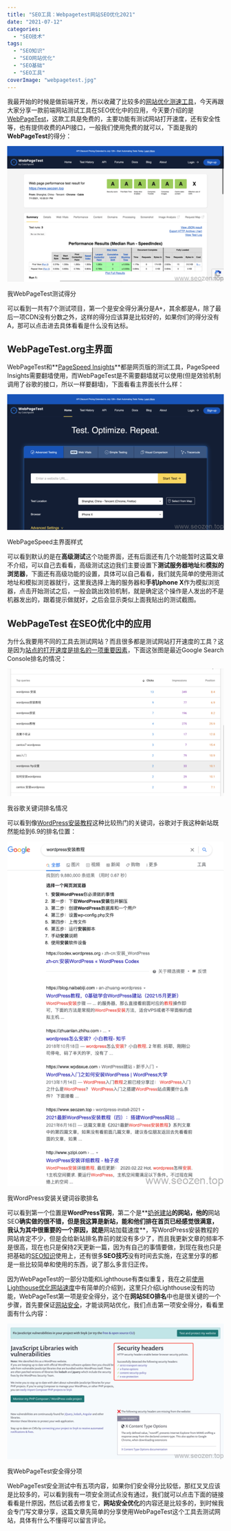 ```yaml
---
title: "SEO工具：Webpagetest网站SEO优化2021"
date: "2021-07-12"
categories: 
  - "SEO技术"
tags: 
  - "SEO知识"
  - "SEO网站优化"
  - "SEO基础"
  - "SEO工具"
coverImage: "webpagetest.jpg"
---
```


我最开始的时候是做前端开发，所以收藏了比较多的[网站优化测速工具](https://www.helloyu.top/seo/google-lighthouse-seo-tool.html)，今天再跟大家分享一款前端网站测试工具在SEO优化中的应用，今天要介绍的是[WebPageTest](https://www.webpagetest.org)，这款工具是免费的，主要功能有测试网站打开速度，还有安全性等，也有提供收费的API接口，一般我们使用免费的就可以，下面是我的**WebPageTest**的得分：

![webpagetest-seozen-result](images/webpagetest-seozen-result-1024x640.png)

我WebPageTest测试得分

可以看到一共有7个测试项目，第一个是安全得分满分是A+，其余都是A，除了最后一项CDN没有分数之外，这样的得分应该算是比较好的，如果你们的得分没有A，那可以点击进去具体看看是什么没有达标。

## WebPageTest.org主界面

WebPageTest和**[PageSpeed Insights](https://developers.google.com/speed/pagespeed/insights/)**都是网页版的测试工具，PageSpeed Insights需要翻墙使用，而WebPageTest是不需要翻墙就可以使用(但是效验机制调用了谷歌的接口，所以一样要翻墙)，下面看看主界面长什么样：

![WebPageSpeed-appearance](images/WebPageSpeed-appearance-1024x640.png)

WebPageSpeed主界面样式

可以看到默认的是在**高级测试**这个功能界面，还有后面还有几个功能暂时这篇文章不介绍，可以自己去看看，高级测试这边我们主要设置下**测试服务器地址**和**模拟的浏览器**，下面还有高级功能的设置，具体可以自己看看，我们就先简单的使用测试地址和模拟浏览器就行，这里我选择上海的服务器和**手机Iphone X**作为模拟浏览器，点击开始测试之后，一般会跳出效验机制，就是确定这个操作是人发出的不是机器发出的，跟着提示做就好，之后会显示类似上面我贴出的测试截图。

## WebPageTest 在SEO优化中的应用

为什么我要用不同的工具去测试网站？而且很多都是测试网站打开速度的工具？这是因为[站点的打开速度是排名的一项重要因素](https://developers.google.com/search/blog/2010/04/using-site-speed-in-web-search-ranking)，下面这张图是最近Google Search Console排名的情况：

![seozen-google-keywords-ranking](images/seozen-google-keywords-ranking-1024x601.png)

我谷歌关键词排名情况

可以看到像[WordPress安装教程](https://www.helloyu.top/seo/wordpress-apache-setup-2021.html)这种比较热门的关键词，谷歌对于我这种新站既然能给到6.9的排名位置：

![seozen-wordpress-install-keywords-ranking](images/seozen-wordpress-install-keywords-ranking-645x1024.png)

我WordPress安装关键词谷歌排名

可以看到第一个位置是**WordPress官网**，第二个是**[奶爸建站](https://blog.naibabiji.com)**的网站，他的**网站SEO**确实做的很不错，但是我这算是新站，能和他们排在首页已经感觉很满意，我认为其中很重要的一个原因，就是**网站加载速度**，写WordPress安装教程的网站肯定不少，但是会给新站排名靠前的就没有多少了，而且我更新文章的频率不是很高，现在也只是保持2天更新一篇，因为有自己的事情要做，到现在我也只是把基础的[SEO知识](https://www.helloyu.top/seo)使用上，还有很多**SEO技巧**没有时间去实施，在这里分享的都是一些比较简单和使用的东西，说了那么多言归正传。

因为WebPageTest的一部分功能和Lighthouse有类似重复，我在之前[使用Lighthouse优化网站速度](https://www.helloyu.top/seo/google-lighthouse-seo-tool.html)中有简单的介绍到，这里只介绍Lighthouse没有的功能，WebPageTest第一项是安全得分，这个在**网站SEO排名**中也是很关键的一个步骤，首先要保证[网站安全](https://www.helloyu.top/seo/apache-php-version-hidden.html)，才能谈网站优化，我们点击第一项安全得分，看看里面有什么内容：

![WebPageTest-security-score](images/WebPageTest-security-score-1024x640.png)

我WebPageTest安全得分项

WebPageTest安全测试中有五项内容，如果你们安全得分比较低，那红叉叉应该是比较多的，可以看到我有一项安全测试点没有通过，我们就可以点击下面的链接看看是什原因，然后试着去修复它，**网站安全优化**的内容还是比较多的，到时候我会专门写文章分享，这篇文章先简单的分享使用WebPageTest这个工具去测试网站，具体有什么不懂得可以留言评论。
